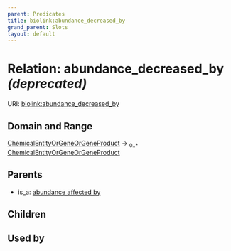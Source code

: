 ```yaml
---
parent: Predicates
title: biolink:abundance_decreased_by
grand_parent: Slots
layout: default
---
```


# Relation: abundance_decreased_by _(deprecated)_




URI: [biolink:abundance_decreased_by](https://w3id.org/biolink/vocab/abundance_decreased_by)

## Domain and Range

[ChemicalEntityOrGeneOrGeneProduct](ChemicalEntityOrGeneOrGeneProduct.md) ->  <sub>0..\*</sub> [ChemicalEntityOrGeneOrGeneProduct](ChemicalEntityOrGeneOrGeneProduct.md)

## Parents

 *  is_a: [abundance affected by](abundance_affected_by.md)

## Children


## Used by

